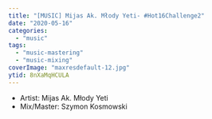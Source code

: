 ```yaml
---
title: "[MUSIC] Mijas Ak. Młody Yeti- #Hot16Challenge2"
date: "2020-05-16"
categories:
  - "music"
tags:
  - "music-mastering"
  - "music-mixing"
coverImage: "maxresdefault-12.jpg"
ytid: 8nXaMqHCULA
---
```


- Artist: Mijas Ak. Młody Yeti
- Mix/Master: Szymon Kosmowski

